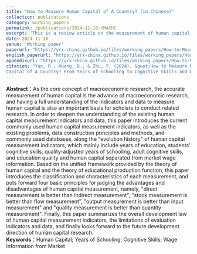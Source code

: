 ```yaml
---
title: "How to Measure Human Capital of A Country? (in Chinese)"
collection: publications
category: working_papers
permalink: /publications/2024-11-18-HMACHC
excerpt: 'This is a review article on the measurement of human capital.'
date: 2024-11-18
venue: 'Working paper'
paperurl: "https://yrx-china.github.io/files/working_papers/How-to-Measure-A-Country's-Human-Capital(version_2024-11-18).pdf"
english_paperurl: "https://yrx-china.github.io/files/working_papers/How-to-Measure-a-Country's-Human-Capital (English version_2025-01-11).pdf"
appendixurl: "https://yrx-china.github.io/files/working_papers/How-to-Measure-A-Country's-Human-Capital-Appendix(version_2024-11-18).pdf"
citation: "Yun, R., Huang, B., & Zhu, Y. (2024). &quot;How to Measure Human 
Capital of A Country? From Years of Schooling to Cognitive Skills and Wage Information from Market.&quot; <i>Working paper</i>."
---
```


**Abstract**：As the core concept of macroeconomic research, the accurate measurement of human capital is the advance of macroeconomic research, and having a full understanding of the indicators and data to measure human capital is also an important basis for scholars to conduct related research. In order to deepen the understanding of the existing human capital measurement indicators and data, this paper introduces the current commonly used human capital measurement indicators, as well as the existing problems, data construction principles and methods, and commonly used databases, along the "evolution history" of human capital measurement indicators, which mainly include years of education, students' cognitive skills, quality-adjusted years of schooling, adult cognitive skills, and education quality and human capital separated from market wage information. Based on the unified framework provided by the theory of human capital and the theory of educational production function, this paper introduces the classification and characteristics of each measurement, and puts forward four basic principles for judging the advantages and disadvantages of human capital measurement, namely, "direct measurement is better than indirect measurement", "stock measurement is better than flow measurement", "output measurement is better than input measurement" and "quality measurement is better than quantity measurement". Finally, this paper summarizes the overall development law of human capital measurement indicators, the limitations of evaluation indicators and data, and finally looks forward to the future development direction of human capital research.<br>
**Keywords**：Human Capital; Years of Schooling; Cognitive Skills; Wage Information from Market 